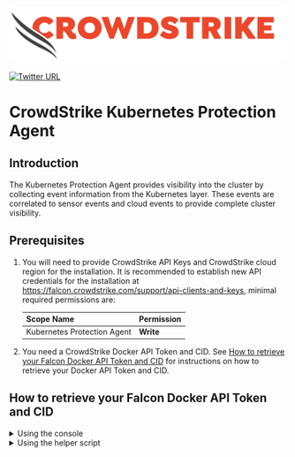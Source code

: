 ![CrowdStrike FalconPy](https://raw.githubusercontent.com/CrowdStrike/falconpy/main/docs/asset/cs-logo.png)

[![Twitter URL](https://img.shields.io/twitter/url?label=Follow%20%40CrowdStrike&style=social&url=https%3A%2F%2Ftwitter.com%2FCrowdStrike)](https://twitter.com/CrowdStrike)<br/>

# CrowdStrike Kubernetes Protection Agent

## Introduction

The Kubernetes Protection Agent provides visibility into the cluster by collecting event information from the Kubernetes layer. These events are correlated to sensor events and cloud events to provide complete cluster visibility.

## Prerequisites

1. You will need to provide CrowdStrike API Keys and CrowdStrike cloud region for the installation. It is recommended to establish new API credentials for the installation at https://falcon.crowdstrike.com/support/api-clients-and-keys, minimal required permissions are:

    | Scope Name                  | Permission |
    |-----------------------------|------------|
    | Kubernetes Protection Agent | **Write**  |

2. You need a CrowdStrike Docker API Token and CID. See [How to retrieve your Falcon Docker API Token and CID](#how-to-retrieve-your-falcon-docker-api-token-and-cid) for instructions on how to retrieve your Docker API Token and CID.

## How to retrieve your Falcon Docker API Token and CID

<details>
<summary>Using the console</summary>

1. Log in to Falcon Console
2. Navigate to https://falcon.crowdstrike.com/cloud-security/registration?return_to=eks
3. Click Register New Kubernetes Cluster
4. Click Self-Managed Kubernetes Service
5. Type any value for Cluster Name and click Generate
6. The generated config will contain both your Docker API Token and CID

</details>

<details>
<summary>Using the helper script</summary>

1. Add the following environment variables with your values.
    ```shell
    export FALCON_CLOUD=api.us-2.crowdstrike.com
    export FALCON_CLIENT_ID=123123123
    export FALCON_CLIENT_SECRET=12312313
    ```
    > Note: The `Falcon Images Download` and `Sensor Download` scopes with read permissions are required for this script to work.

2. Run the script.
    ```shell
    curl -L https://raw.githubusercontent.com/crowdStrike/terraform-kubectl-falcon/v0.1.0/docs/modules/k8s-protection-agent/examples/generate_prerequisites.sh | bash
    ```
    # Example output
    ```shell
    Docker Access Token: AKSADKLDK
    Falcon CCID: AKFJKLAJFLK-0F
    ```
</details>

